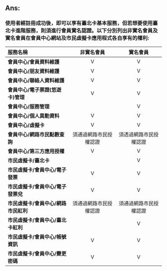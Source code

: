 ## **Ans:**

### 使用者經註冊成功後，即可以享有臺北卡基本服務，但若想要使用臺北卡進階服務，則須進行會員實名認證。以下分別列出非實名會員及實名會員在會員中心網站及市民虛擬卡應用程式各自享有的權利:

| **服務名稱** | **非實名會員** | **實名會員** |
| :--- | :---: | :---: |
| **會員中心/會員資料維護** | Ⅴ | Ⅴ |
| **會員中心/朋友資料維護** | Ⅴ | Ⅴ |
| **會員中心/聯絡人資料維護** | Ⅴ | Ⅴ |
| **會員中心/電子票證\(悠遊卡\)管理** | Ⅴ | Ⅴ |
| **會員中心/服務管理** |  | Ⅴ |
| **會員中心/個人異動資料** | Ⅴ | Ⅴ |
| **會員中心/虛擬卡** | Ⅴ | Ⅴ |
| **會員中心/網路市民點數查詢** | 須通過網路市民授權認證 | 須透過網路市民授權認證 |
| **會員中心/第三方應用授權** | Ⅴ | Ⅴ |
| **市民虛擬卡/臺北卡** |  | Ⅴ |
| **市民虛擬卡/會員中心/電子發票** | Ⅴ | Ⅴ |
| **市民虛擬卡/會員中心/電子發票兌** | Ⅴ | Ⅴ |
| **市民虛擬卡/會員中心/網路市民紅利** | 須通過網路市民授權認證 | 須通過網路市民授權認證 |
| **市民虛擬卡/會員中心/臺北卡紅利** |  | Ⅴ |
| **市民虛擬卡/會員中心/帳號資訊** | Ⅴ | Ⅴ |
| **市民虛擬卡/會員中心/變更密碼** | Ⅴ | Ⅴ |



